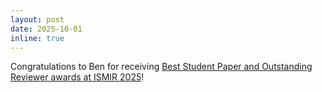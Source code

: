 ```yaml
---
layout: post
date: 2025-10-01
inline: true
---
```


Congratulations to Ben for receiving [Best Student Paper and Outstanding Reviewer awards at ISMIR 2025](https://www.c4dm.eecs.qmul.ac.uk/news/2025-09-30.C4DM-ISMIR_Awards/)!
